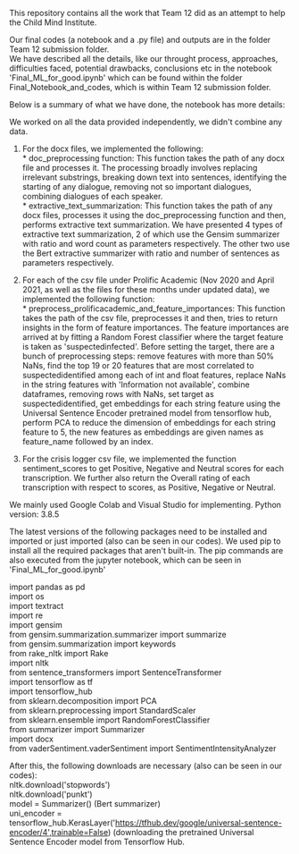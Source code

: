 This repository contains all the work that Team 12 did as an attempt to help the Child Mind Institute.<br>

Our final codes (a notebook and a .py file) and outputs are in the folder Team 12 submission folder. <br>
We have described all the details, like our throught process, approaches, difficulties faced, potential drawbacks, conclusions etc in the notebook 'Final_ML_for_good.ipynb' which can be found within the folder Final_Notebook_and_codes, which is within Team 12 submission folder. <br>

Below is a summary of what we have done, the notebook has more details:<br>

We worked on all the data provided independently, we didn't combine any data.

1) For the docx files, we implemented the following:<br>
             * doc_preprocessing function: This function takes the path of any docx file and processes it. The processing broadly involves replacing irrelevant substrings,    breaking down text into sentences, identifying the starting of any dialogue, removing not so important dialogues, combining dialogues of each speaker.<br>
             * extractive_text_summarization: This function takes the path of any docx files, processes it using the doc_preprocessing function and then, performs extractive text summarization. We have presented 4 types of extractive text summarization, 2 of which use the Gensim summarizer with ratio and word count as parameters respectively. The other two use the Bert extractive summarizer with ratio and number of sentences as parameters respectively.<br>

2) For each of the csv file under Prolific Academic (Nov 2020 and April 2021, as well as the files for these months under updated data), we implemented the following function:<br>
             * preprocess_prolificacademic_and_feature_importances: This function takes the path of the csv file, preprocesses it and then, tries to return insights in the form of feature importances. The feature importances are arrived at by fitting a Random Forest classifier where the target feature is taken as 'suspectedinfected'. Before setting the target, there are a bunch of preprocessing steps: remove features with more than 50% NaNs, find the top 19 or 20 features that are most correlated to suspectedidentified among each of int and float features, replace NaNs in the string features with 'Information not available', combine dataframes, removing rows with NaNs, set target as suspectedidentified, get embeddings for each string feature using the Universal Sentence Encoder pretrained model from tensorflow hub, perform PCA to reduce the dimension of embeddings for each string feature to 5, the new features as embeddings are given names as feature_name followed by an index.<br>

3) For the crisis logger csv file, we implemented the function sentiment_scores to get Positive, Negative and Neutral scores for each transcription. We further also return the Overall rating of each transcription with respect to scores, as Positive, Negative or Neutral. <br>



We mainly used Google Colab and Visual Studio for implementing. Python version: 3.8.5 <br>

The latest versions of the following packages need to be installed and imported or just imported (also can be seen in our codes). We used pip to install all the required packages that aren't built-in. The pip commands are also executed from the jupyter notebook, which can be seen in 'Final_ML_for_good.ipynb' <br>

import pandas as pd <br>
import os <br>
import textract <br>
import re <br>
import gensim<br>
from gensim.summarization.summarizer import summarize <br>
from gensim.summarization import keywords <br>
from rake_nltk import Rake <br>
import nltk <br>
from sentence_transformers import SentenceTransformer <br>
import tensorflow as tf <br>
import tensorflow_hub <br>
from sklearn.decomposition import PCA <br>
from sklearn.preprocessing import StandardScaler <br>
from sklearn.ensemble import RandomForestClassifier <br>
from summarizer import Summarizer <br>
import docx <br>
from vaderSentiment.vaderSentiment import SentimentIntensityAnalyzer <br>

After this, the following downloads are necessary (also can be seen in our codes):<br>
nltk.download('stopwords') <br>
nltk.download('punkt') <br>
model = Summarizer() (Bert summarizer) <br>
uni_encoder = tensorflow_hub.KerasLayer('https://tfhub.dev/google/universal-sentence-encoder/4',trainable=False) (downloading the pretrained Universal Sentence Encoder model from Tensorflow Hub.
